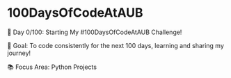 # 100DaysOfCodeAtAUB

🚀 Day 0/100: Starting My #100DaysOfCodeAtAUB Challenge!

🎯 Goal: To code consistently for the next 100 days, learning and sharing my journey!

📚 Focus Area: Python Projects

